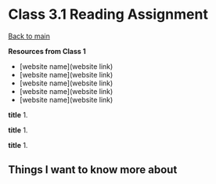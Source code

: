 # Class 3.1 Reading Assignment

[Back to main](https://michaeldulin.github.io/reading-notes)

**Resources from Class 1**
- [website name](website link)
- [website name](website link)
- [website name](website link)
- [website name](website link)
- [website name](website link)

**title**
1. 
  
**title**
1. 
  
**title**
1.

## Things I want to know more about